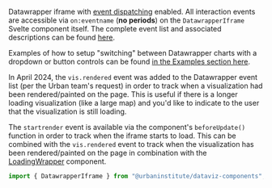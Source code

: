 Datawrapper iframe with [event dispatching](https://developer.datawrapper.de/docs/listening-to-chart-interaction-events) enabled. All interaction events are accessible via `on:eventname` (**no periods**) on the `DatawrapperIframe` Svelte component itself. The complete event list and associated descriptions can be found [here](https://developer.datawrapper.de/docs/listening-to-chart-interaction-events#visualization-events).

Examples of how to setup "switching" between Datawrapper charts with a dropdown or button controls can be found [in the Examples section here](/docs/examples-datawrapper-switching--docs).

In April 2024, the `vis.rendered` event was added to the Datawrapper event list (per the Urban team's request) in order to track when a visualization had been rendered/painted on the page. This is useful if there is a longer loading visualization (like a large map) and you'd like to indicate to the user that the visualization is still loading.

The `startrender` event is available via the component's `beforeUpdate()` function in order to track when the iframe starts to load. This can be combined with the `vis.rendered` event to track when the visualization has been rendered/painted on the page in combination with the [LoadingWrapper](/docs/components-loadingwrapper--docs) component.

```js
import { DatawrapperIframe } from "@urbaninstitute/dataviz-components";
```

